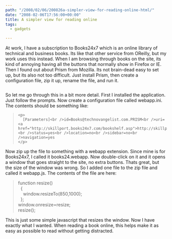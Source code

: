 ```yaml
---
path: "/2008/02/06/200826a-simpler-view-for-reading-online-html/" 
date: "2008-02-06T17:56:00+00:00" 
title: A simpler view for reading online
tags:
  - gadgets

---
```


  <p>
    At work, I have a subscription to Books24x7 which is an online library of technical and business books. Its like that other service from OReilly, but my work uses this instead. When I am browsing through books on the site, its kind of annoying having all the buttons that normally show in Firefox or IE. Then I found out about Prism from Mozilla. Its not brain-dead easy to set up, but its also not too difficult. Just install Prism, then create a configuration file, zip it up, rename the file, and run it.
  </p>
  
  <p>
    <span class="full-image-block ssNonEditable"><span><img src="/static/500c9c42c4aa27cb90863e5e/50e9971de4b01058545b4678/50e9971fe4b01058545b48bf/1257627145707/simplevieweronline.png/1000w" alt="" /></span></span>
  </p>
  
  <p>
    So let me go through this in a bit more detail. First I installed the application. Just follow the prompts. Now create a configuration file called webapp.ini. The contents should be something like:
  </p>
  
  <blockquote>
    <p>
    </p>
    
    <p>
      [Parameters]<br />id=Books@technovangelist.com.PRISM<br />uri=<a href="http://skillport.books24x7.com/bookshelf.asp">http://skillport.books24x7.com/bookshelf.asp</a><br />status=yes<br />location=no<br />sidebar=no<br />navigation=yes
    </p>
  </blockquote>
  
  <p>
    Now&nbsp;zip up the file to something with a webapp extension. Since mine is for Books24x7, I called it books24.webapp. Now double-click on it and it opens a window that goes straight to the site, no extra buttons. Thats great, but the size of the window was wrong. So I added one file to the zip file and called it webapp.js. The contents of the file are here:
  </p>
  
  <blockquote>
    <p>
      function resize()<br />&nbsp; {<br />&nbsp;&nbsp;&nbsp; window.resizeTo(850,1000);<br />&nbsp; };<br />window.onresize=resize;<br />resize();
    </p>
  </blockquote>
  
  <p>
    This is just some simple javascript that resizes the window. Now I have exactly what I wanted. When reading a book online, this helps make it as easy as possible to read without getting distracted.
  </p>
</div>